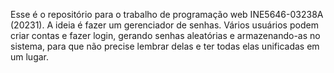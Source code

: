 Esse é o repositório para o trabalho de programação web INE5646-03238A (20231).
A ideia é fazer um gerenciador de senhas.
Vários usuários podem criar contas e fazer login, gerando senhas aleatórias e armazenando-as no sistema, para que não precise lembrar delas e ter todas elas unificadas em um lugar.
